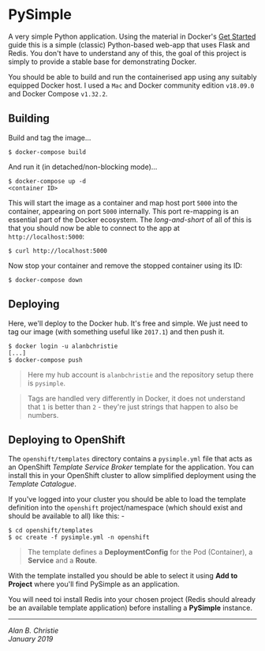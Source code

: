 # PySimple
A very simple Python application. Using the material in Docker's
[Get Started] guide this is a simple (classic) Python-based web-app
that uses Flask and Redis. You don't have to understand any of this,
the goal of this project is simply to provide a stable base for
demonstrating Docker.

You should be able to build and run the containerised app using
any suitably equipped Docker host. I used a `Mac` and Docker
community edition `v18.09.0` and Docker Compose `v1.32.2`.

## Building
Build and tag the image...

    $ docker-compose build

And run it (in detached/non-blocking mode)...

    $ docker-compose up -d
    <container ID>

This will start the image as a container and map host port `5000` into the
container, appearing on port `5000` internally. This port re-mapping
is an essential part of the Docker ecosystem. The _long-and-short_ of all
of this is that you should now be able to connect to the app at
`http://localhost:5000`:

    $ curl http://localhost:5000
    
Now stop your container and remove the stopped container using its ID:

    $ docker-compose down

## Deploying
Here, we'll deploy to the Docker hub. It's free and simple. We just need to
tag our image (with something useful like `2017.1`) and then push it.

    $ docker login -u alanbchristie
    [...]
    $ docker-compose push

>   Here my hub account is `alanbchristie` and the repository setup there
    is `pysimple`.
    
>   Tags are handled very differently in Docker, it does not understand
    that `1` is better than `2` - they're just strings that happen to
    also be numbers.

## Deploying to OpenShift
The `openshift/templates` directory contains a `pysimple.yml` file
that acts as an OpenShift *Template Service Broker* template for the
application. You can install this in your OpenShift cluster to allow
simplified deployment using the *Template Catalogue*.

If you've logged into your cluster you should be able to
load the template definition into the `openshift` project/namespace
(which should exist and should be available to all) like this: -

    $ cd openshift/templates
    $ oc create -f pysimple.yml -n openshift

>   The template defines a **DeploymentConfig** for the Pod (Container),
    a **Service** and a **Route**.

With the template installed you should be able to select it using
**Add to Project** where you'll find PySimple as an application.

You will need toi install Redis into your chosen project
(Redis should already be an available template application)
before installing a **PySimple** instance.

---

_Alan B. Christie_  
_January 2019_  

[Get Started]: https://docs.docker.com/get-started/part2/
